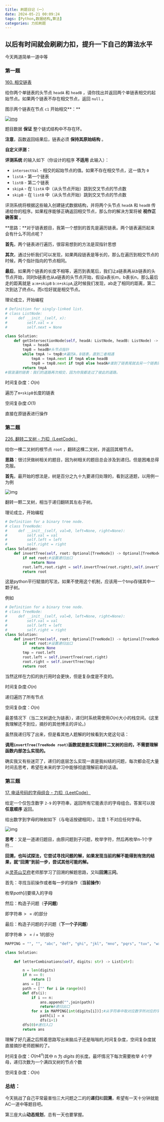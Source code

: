 ```yaml
---
title: 刷题日记（一）
date: 2024-05-21 00:09:24
tags: [Python,数据结构,算法]
categories: 力扣刷题
---
```


## 以后有时间就会刷刷力扣，提升一下自己的算法水平

今天两道简单一道中等

### 第一题

[160. 相交链表](https://leetcode.cn/problems/intersection-of-two-linked-lists/)

给你两个单链表的头节点 `headA` 和 `headB` ，请你找出并返回两个单链表相交的起始节点。如果两个链表不存在相交节点，返回 `null` 。

图示两个链表在节点 `c1` 开始相交**：**

[![img](刷题日记（一）.assets/160_statement.png)](https://assets.leetcode-cn.com/aliyun-lc-upload/uploads/2018/12/14/160_statement.png)

题目数据 **保证** 整个链式结构中不存在环。

**注意**，函数返回结果后，链表必须 **保持其原始结构** 。

**自定义评测：**

**评测系统** 的输入如下（你设计的程序 **不适用** 此输入）：

- `intersectVal` - 相交的起始节点的值。如果不存在相交节点，这一值为 `0`
- `listA` - 第一个链表
- `listB` - 第二个链表
- `skipA` - 在 `listA` 中（从头节点开始）跳到交叉节点的节点数
- `skipB` - 在 `listB` 中（从头节点开始）跳到交叉节点的节点数

评测系统将根据这些输入创建链式数据结构，并将两个头节点 `headA` 和 `headB` 传递给你的程序。如果程序能够正确返回相交节点，那么你的解决方案将被 **视作正确答案** 。



**思路：**对于链表题目，我第一个想到的首先是遍历链表。两个链表遍历起来会有什么不同点呢？

**首先**，两个链表进行遍历，很容易想到的方法是双指针思想

**其次**，通过分析我们可以发现，如果两段链表是等长的，那么在遍历到相交节点的时候，两个指针指向的节点相同。

**最后**，如果两个链表的长度不相等，遍历到表尾后，我们让a链表再从b链表的头节点开始，同时b链表也从a链表的头节点开始，假设a表长m，b表长n，那么最后走的距离就是 `a:m+skipB` `b:n+skipA`,这时候我们发现，ab走了相同的距离，第二次到达了终点c。而c恰好就是相交节点。

理论成立，开始编程

```python
# Definition for singly-linked list.
# class ListNode:
#     def __init__(self, x):
#         self.val = x
#         self.next = None

class Solution:
    def getIntersectionNode(self, headA: ListNode, headB: ListNode) -> Optional[ListNode]:
        tmpA = headA
        tmpB = headB#头节点指针
        while tmpA != tmpB:#遍历A，B链表，直到二者相遇
            tmpA = tmpA.next if tmpA else headB
            tmpB = tmpB.next if tmpB else headA#谁到了链表尾就去另一个链表的表头
        return tmpA
#很浪漫的链表：我们的道路再次相交，因为你我都走过了彼此的道路。        
```

时间复杂度：$O(n)$

遍历了`m+skipB`长度的链表

空间复杂度:$O(1)$

直接在原链表进行操作



### 第二题

[226. 翻转二叉树 - 力扣（LeetCode）](https://leetcode.cn/problems/invert-binary-tree/description/)

给你一棵二叉树的根节点 `root` ，翻转这棵二叉树，并返回其根节点。



**思路**：很讨厌做树相关的题目，因为树相关的题目总会涉及到递归。但是困难总得克服。

**首先**，最开始的想法是，树是百分之九十九要递归处理的，看到这道题，以用例一为例

![img](刷题日记（一）.assets/invert1-tree.jpg)

翻转一颗二叉树，相当于递归翻转其左右子树。

理论成立，开始编程

```python
# Definition for a binary tree node.
# class TreeNode:
#     def __init__(self, val=0, left=None, right=None):
#         self.val = val
#         self.left = left
#         self.right = right
class Solution:
    def invertTree(self, root: Optional[TreeNode]) -> Optional[TreeNode]:
        if not root:#设置递归出口
            return None 
        root.left,root.right = self.invertTree(root.right),self.invertTree(root.left)
        return root
```

这是python平行赋值的写法，如果不使用这个机制，应该用一个tmp存储其中一颗子树。

例如

```python
# Definition for a binary tree node.
# class TreeNode:
#     def __init__(self, val=0, left=None, right=None):
#         self.val = val
#         self.left = left
#         self.right = right
class Solution:
    def invertTree(self, root: Optional[TreeNode]) -> Optional[TreeNode]:
        if not root:#设置递归出口
            return None 
        tmp = root.left
        root.left = self.invertTree(root.right)
        root.right = self.invertTree(tmp)
        return root
```

当然这样在力扣的执行用时会更快，但是复杂度是不变的。

时间复杂度:$O(n)$

递归遍历了所有节点

空间复杂度：$O(n)$

最差情况下（当二叉树退化为链表），递归时系统需使用$O(n)$大小的栈空间。(这里我理解还不到位，摘抄的其他博主的评论。)

虽然我递归写了出来，但是看其他人题解的时候看到大佬这句话：

**调用`invertTree(TreeNode root)`函数就是能实现翻转二叉树的目的，不需要理解函数内部怎么实现的。**

确实我又有些迷茫了，递归的底层怎么实现一直是我纠结的问题，每次都会花大量时间去思考，希望在未来的学习中能够彻底理解前辈的话语。



### 第三题

[17. 电话号码的字母组合 - 力扣（LeetCode）](https://leetcode.cn/problems/letter-combinations-of-a-phone-number/description/)

给定一个仅包含数字 `2-9` 的字符串，返回所有它能表示的字母组合。答案可以按 **任意顺序** 返回。

给出数字到字母的映射如下（与电话按键相同）。注意 1 不对应任何字母。

![img](刷题日记（一）.assets/200px-telephone-keypad2svg.png)

**思考**：又是一道递归题目，由原问题到子问题，枚举字符，然后再枚举n-1个字符...

**回溯，也叫试探法，它尝试寻找问题的解，如果发现当前的解不能得到有效的结果，就“回溯”到前一步，尝试其他可能的解。**

从[灵茶山艾府](https://space.bilibili.com/206214)老师那学习了回溯的解题思路，又叫**回溯三问**。

首先：寻找当前操作或者每一步的操作（**当前操作**）

枚举$path[i]$要填入的字母

然后：构造子问题（**子问题**)

即字符串$>=i$的部分

最后：构造子问题的子问题（**下一个子问题**）

即字符串$>=i+1$的部分

```python
MAPPING = "", "", "abc", "def", "ghi", "jkl", "mno", "pqrs", "tuv", "wxyz"

class Solution:
    
    def letterCombinations(self, digits: str) -> List[str]:

        n = len(digits)
        if n == 0:
            return []
        ans = []
        path = ["" for i in range(n)] 
        def dfs(i):
            if i == n:
                ans.append("".join(path))
                return#递归出口 
            for x in MAPPING[int(digits[i])]:#从字符串中取对应数字所对应的字符
                path[i] = x
                dfs(i+1)  
        dfs(0)#递归入口
        return ans
```

理解了好几遍之后照着思路写出来脑瓜子还是嗡嗡的,时间复杂度，空间复杂度就直接摘抄老师题解的了。

时间复杂度：$O(n4^n)$其中 n 为 $digits$ 的长度。最坏情况下每次需要枚举 4个字母，递归次数为一个满四叉树的节点个数

空间复杂度：$O(n)$



### 总结：

今天挑战了自己平常最害怕三大问题之二的的**递归**和**回溯**，希望有一天十分钟就能AC一道中等题目吧。

第三座大山**动态规划**，总有一天也要掌握。

